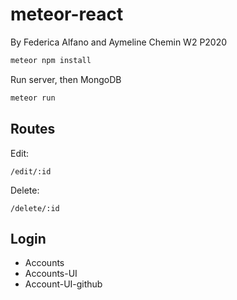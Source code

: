 # meteor-react

By Federica Alfano and Aymeline Chemin
W2 P2020

```js
meteor npm install
```

Run server, then MongoDB
```js
meteor run
```

## Routes

Edit:

```
/edit/:id
```

Delete:

```
/delete/:id
```

## Login

* Accounts 
* Accounts-UI
* Account-UI-github
